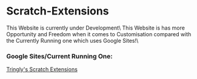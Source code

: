 # Scratch-Extensions
This Website is currently under Development\\
This Website is has more Opportunity and Freedom when it comes to Customisation compared with the Currently Running one which uses Google Sites!\
### Google Sites/Current Running One:
[Tringly's Scratch Extensions](https://sites.google.com/view/tringlys-scratch-extesions/gallery)
